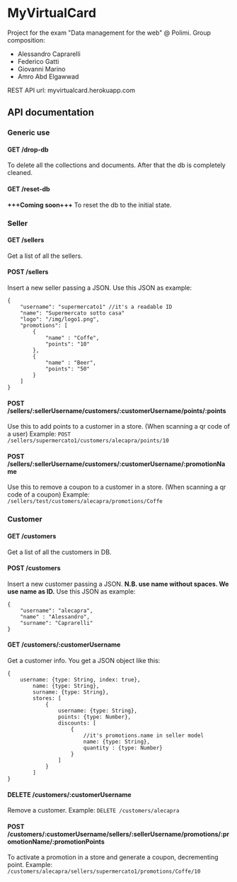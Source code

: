 # MyVirtualCard
Project for the exam "Data management for the web" @ Polimi.
Group composition:
- Alessandro Caprarelli
- Federico Gatti
- Giovanni Marino
- Amro Abd Elgawwad 

REST API url: myvirtualcard.herokuapp.com

## API documentation

### Generic use

#### GET /drop-db
To delete all the collections and documents.
After that the db is completely cleaned.

#### GET /reset-db
**+++Coming soon+++**
To reset the db to the initial state.

### Seller

#### GET /sellers
Get a list of all the sellers.

#### POST /sellers
Insert a new seller passing a JSON.
Use this JSON as example:
```
{
    "username": "supermercato1" //it's a readable ID
    "name": "Supermercato sotto casa"
    "logo": "/img/logo1.png",
    "promotions": [
        {
            "name" : "Coffe",
            "points": "10"
        },
        {
            "name" : "Beer",
            "points": "50"
        }
    ]
}
```

#### POST /sellers/:sellerUsername/customers/:customerUsername/points/:points
Use this to add points to a customer in a store. (When scanning a qr code of a user)
Example: `POST /sellers/supermercato1/customers/alecapra/points/10`

#### POST /sellers/:sellerUsername/customers/:customerUsername/:promotionName
Use this to remove a coupon to a customer in a store. (When scanning a qr code of a coupon)
Example: `/sellers/test/customers/alecapra/promotions/Coffe`

### Customer

#### GET /customers
Get a list of all the customers in DB.

#### POST /customers
Insert a new customer passing a JSON.
**N.B. use name without spaces. We use name as ID.**
Use this JSON as example:
```
{
    "username": "alecapra",
    "name" : "Alessandro",
    "surname": "Caprarelli"
}
```

#### GET /customers/:customerUsername
Get a customer info.
You get a JSON object like this:
```
{
    username: {type: String, index: true},
        name: {type: String},
        surname: {type: String},
        stores: [
            {
                username: {type: String},
                points: {type: Number},
                discounts: [
                    {
                        //it's promotions.name in seller model
                        name: {type: String},
                        quantity : {type: Number}
                    }                           
                ]
            }
        ]
}
```

#### DELETE /customers/:customerUsername
Remove a customer.
Example: `DELETE /customers/alecapra`

#### POST /customers/:customerUsername/sellers/:sellerUsername/promotions/:promotionName/:promotionPoints
To activate a promotion in a store and generate a coupon, decrementing point.
Example: `/customers/alecapra/sellers/supermercato1/promotions/Coffe/10`